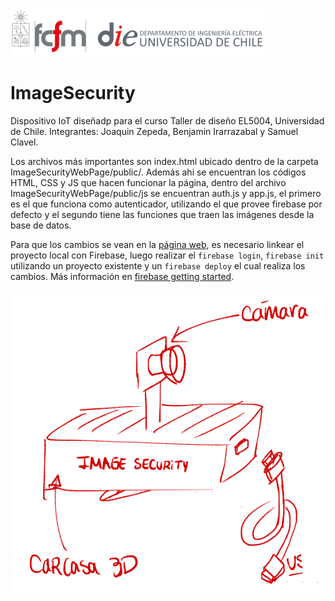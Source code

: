 ![banner](cropped-logo-fcfm-die-1.png)

# ImageSecurity
Dispositivo IoT diseñadp para el curso Taller de diseño EL5004,  Universidad de Chile. Integrantes: Joaquin Zepeda, Benjamin Irarrazabal y Samuel Clavel.


Los archivos más importantes son index.html ubicado dentro de la carpeta ImageSecurityWebPage/public/. Además ahi se encuentran los códigos HTML, CSS y JS que hacen funcionar la página, dentro del archivo ImageSecurityWebPage/public/js se encuentran auth.js y app.js, el primero es el que funciona como autenticador, utilizando el que provee firebase por defecto y el segundo tiene las funciones que traen las imágenes desde la base de datos. 

Para que los cambios se vean en la [página web](https://imagesecurity-af118.web.app/), es necesario linkear el proyecto local con Firebase, luego realizar el ```firebase login```, ```firebase init``` utilizando un proyecto existente y un ```firebase deploy``` el cual realiza los cambios. Más información en [firebase getting started](https://firebase.google.com/docs/functions/get-started?hl=es-419).

![concepto](ImageSecurityWebPage/public/img/concepto.png)


